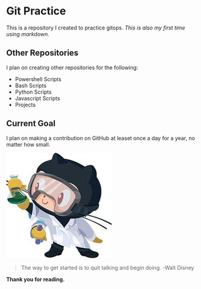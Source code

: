 # Git Practice

This is a repository I created to practice gitops. *This is also my first time using markdown.*

## Other Repositories

I plan on creating other repositories for the following:

- Powershell Scripts
- Bash Scripts
- Python Scripts
- Javascript Scripts
- Projects

## Current Goal

I plan on making a contribution on GitHub at leaset once a day for a year, no matter how small.

![My favorite Octocat](https://github.com/DKB08/git_practice/blob/96ed9f6a4366dad08f24e6a2cd7f5b8dc23cb2ac/assets/images/octocat.jpg)

> The way to get started
> is to quit talking
> and begin doing.
> -Walt Disney

**Thank you for reading.**
